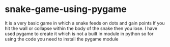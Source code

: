 # snake-game-using-pygame
It is a very basic game in which a snake feeds on dots and gain points
If you hit the wall or collapse within the body of the snake then you lose.
I have used pygame to create it which is not a built in module in python so for using the code you need to install the pygame module
